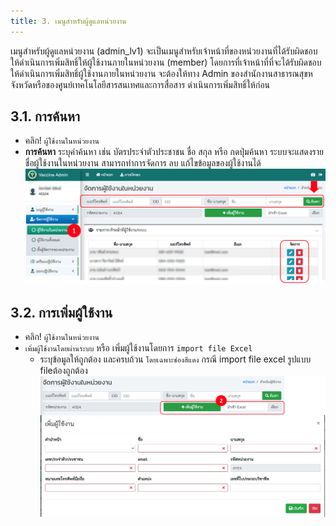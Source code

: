 ```yaml
---
title: 3. เมนูสำหรับผู้ดูแลหน่วยงาน
---
```


เมนูสำหรับผู้ดูแลหน่วยงาน (admin_lv1) จะเป็นเมนูสำหรับเจ้าหน้าที่ของหน่วยงานที่ได้รับผิดชอบให้ดำเนินการเพิ่มสิทธิ์ให้ผู้ใช้งานภายในหน่วยงาน (member) โดยการที่เจ้าหน้าที่ที่จะได้รับผิดชอบให้ดำเนินการเพิ่มสิทธิ์ผู้ใช้งานภายในหน่วยงาน จะต้องให้ทาง Admin ของสำนักงานสาธารณสุขหจังหวัดหรือของศูนย์เทคโนโลยีสารสนเทศและการสื่อสาร ดำเนินการเพิ่มสิทธิ์ให้ก่อน



## 3.1. การค้นหา
- คลิก! `ผู้ใช้งานในหน่วยงาน`
-	**การค้นหา** ระบุคำค้นหา เช่น บัตรประจำตัวประชาชน ชื่อ สกุล หรือ กดปุ่มค้นหา ระบบจะแสดงรายชื่อผู้ใช้งานในหน่วยงาน สามารถทำการจัดการ ลบ แก้ไขข้อมูลของผู้ใช้งานได้
![](./img/admin-hosp-menu_1.png)

## 3.2. การเพิ่มผู้ใช้งาน 

- คลิก! `ผู้ใช้งานในหน่วยงาน`
- `เพิ่มผู้ใช้งานโดยผ่านระบบ` หรือ เพิ่มผู้ใช้งานโดยการ `import file Excel`
  - ระบุข้อมูลให้ถูกต้อง และครบถ้วน `โดยเฉพาะช่องสีแดง` กรณี import file excel รูปแบบ fileต้องถูกต้อง
![](./img/admin-hosp-menu_2.png)
